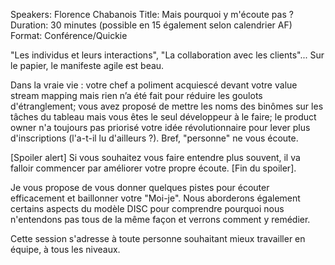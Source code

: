 Speakers: Florence Chabanois
Title: Mais pourquoi y m'écoute pas ?
Duration: 30 minutes (possible en 15 également selon calendrier AF)
Format: Conférence/Quickie

"Les individus et leurs interactions", "La collaboration avec les clients"... Sur le papier, le manifeste agile est beau.

Dans la vraie vie :  votre chef a poliment acquiescé devant votre value stream mapping mais rien n’a été fait pour réduire les goulots d'étranglement; vous avez proposé de mettre les noms des binômes sur les tâches du tableau mais vous êtes le seul développeur à le faire; le product owner n'a toujours pas priorisé votre idée révolutionnaire pour lever plus d'inscriptions (l'a-t-il lu d'ailleurs ?).
Bref, "personne" ne vous écoute.

[Spoiler alert] Si vous souhaitez vous faire entendre plus souvent, il va falloir commencer par améliorer votre propre écoute. [Fin du spoiler].

Je vous propose de vous donner quelques pistes pour écouter efficacement et baillonner votre "Moi-je".
Nous aborderons également certains aspects du modèle DISC pour comprendre pourquoi nous n'entendons pas tous de la même façon et verrons comment y remédier.

Cette session s'adresse à toute personne souhaitant mieux travailler en équipe, à tous les niveaux.
